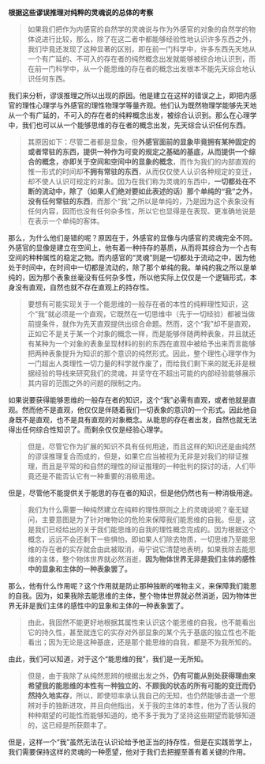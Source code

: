 <p><b>根据这些谬误推理对纯粹的灵魂说的总体的考察</b></p><blockquote>如果我们把作为内感官的自然学的灵魂说与作为外感官的对象的自然学的物体说进行比较，那么，除了在这二者中都能够经验性地认识许多东西之外，我们毕竟还发现了这种显著的区别，即在前一门科学中，许多东西先天地从一个有广延的、不可入的存在者的纯然概念出发就能够被综合地认识到，而在前一门科学中，从一个能思维的存在者的概念出发根本不能先天综合地认识任何东西。</blockquote><p>我们来分析，谬误推理之所以出现的原因。他是建立在这样的错误之上，即把内感官的理性心理学与外感官的理性物理学等量齐观。他们认为既然物理学能够先天地从一个有广延的，不可入的存在者的纯粹概念出发，被综合认识到。那么在心理学中，我们也可以从一个能够思维的存在者的概念出发，先天综合认识任何东西。</p><blockquote>其原因如下：尽管二者都是显象，但<b>外感官面前的显象毕竟拥有某种固定的或者常驻的东西，提供一种作为可变的规定之基础的基底，从而提供一个综合的概念，亦即关于空间和空间中的显象的概念</b>，而作为我们的内部直观的惟一形式的时间却<b>不拥有常驻的东西</b>，从而仅仅使人认识各种规定的变迁，却不使人认识可规定的对象。因为在我们称为灵魂的东西中，<b>一切都处在不断的流动中，除了（如果人们绝对要如此表述的话）那个单纯的“我”之外，没有任何常驻的东西</b>，而那个“我”之所以是单纯的，乃是因为这个表象没有任何内容，因而也没有任何杂多性，所以它也显得是在表现、更准确地说是在表示一个单纯的客体。</blockquote><p>那么，为什么他们是错的呢？原因在于，外感官的显像与内感官的灵魂完全不同。外感官的显像是建立在空间上，他有着一种持存的基质，从而将其综合为一个占有空间的种种属性的稳定之物。而内感官的“灵魂”则是一切都处于流动之中，因为他处于时间中，在时间中一切都是流动的，除了那个单纯的我。单纯的我之所以是单纯的，因为那个表象丝毫没有任何杂多性，所以他实际上仅仅是一个逻辑形式，本身没有直观，自然也就不存在直观上的持存性。</p><blockquote>要想有可能实现关于一个能思维的一般存在者的本性的纯粹理性知识，这个“我”就必须是一个直观，它既然在一切思维中（先于一切经验）都被当做前提条件，就作为先天直观提供出综合命题。然而，这个“我”却不是直观，正如它不是关于某一个对象的概念一样，而是能够伴随两种表象，并且就还有某种为一个对象的表象呈现材料的别的东西在直观中被给予出来而言能够把两种表象提升为知识的那个意识的纯然形式。因此，整个理性心理学作为一门超出人类理性一切力量的科学就作废了，而给我们剩下来的就无非是根据经验的导线来研究我们的灵魂，并坚守在不超出可能的内部经验能够展示其内容的范围之外的问题的限制之内。</blockquote><p>如果说要获得能够思维的一般存在者的知识，这个“我”必需有直观，或者他就是直观。然而他不是直观，他仅仅是伴随着我们一切表象的意识的一个形式。因此他自身既不是直观，也不是具有直观的对象概念。从能思的存在者出发，自然也就无法得出任何综合性知识了。而剩余仅仅是经验心理学。</p><blockquote>但是，尽管它作为扩展的知识不具有任何用途，而且这样的知识还是由纯然的谬误推理复合而成的，但是，如果它应当被视为无非是对我们的辩证推理，而且是平常的和自然的理性的辩证推理的一种批判的探讨的话，人们毕竟还是不能否认它有一种重要的消极用途。</blockquote><p>但是，尽管他不能提供关于能思的存在者的知识，但是他仍然也有一种消极用途。</p><blockquote>我们为什么需要一种纯然建立在纯粹的理性原则之上的灵魂说呢？毫无疑问，主要意图是为了针对唯物论的危险来保障我们能思维的自我。但是，这是我们已经给出的关于我们能思维的自我的理性概念完成的。因为根据这个概念，远远不会还剩下一些惧怕，即如果人们除去物质，一切思维乃至能思维的存在者的实存就会由此被取消，毋宁说它清楚地表明，如果我除去能思维的主体，整个物体世界就必然消逝，<b>因为物体世界无非是我们主体的感性中的显象和主体的一种表象罢了。</b></blockquote><p>那么，他有什么作用呢？这个作用就是防止那种独断的唯物主义，来保障我们能思的自我。因为，如果我除去能思维的主体，整个物体世界就必然消逝，因为物体世界无非是我们主体的感性中的显象和主体的一种表象罢了。</p><blockquote>由此，我固然不能更好地根据其属性来认识这个能思维的自我，也不能看出它的持久性，甚至就连它的实存对外部显象的某个先于基底的独立性也不能看出；因为无论是这种基底，还是那个能思维的自我，都是不为我所知的。</blockquote><p>由此，我们可以知道，对于这个“能思维的我”，我们是一无所知。</p><blockquote>但是，由于我除了从纯然思辨的根据出发之外，<b>仍有可能从别处获得理由来希望我的能思维的本性有一种独立的、不顾我的状态的所有可能的变迁而仍然持久地实存</b>，所以，即使坦率承认我自己的无知，也仍然能够击退一个思辨对手的独断进攻，并且向他指出，关于我的主体的本性，他为了否认我的种种期望的可能性而能够知道的，绝不多于我为了坚持这些期望而能够知道的，这已经是所获颇丰了。</blockquote><p>但是，这样一个“我”虽然无法在认识论给予他正当的持存性，但是在实践哲学上，我们需要保持这样的灵魂的一种愿望，他对于我们去把握至善有着关键的作用。</p><p></p>